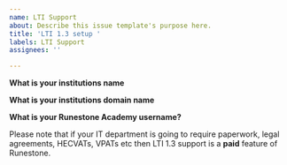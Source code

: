 ```yaml
---
name: LTI Support
about: Describe this issue template's purpose here.
title: 'LTI 1.3 setup '
labels: LTI Support
assignees: ''

---
```


**What is your institutions name**

**What is your institutions domain name**

**What is your Runestone Academy username?**

Please note that if your IT department is going to require paperwork, legal agreements, HECVATs, VPATs etc then LTI 1.3 support is a **paid** feature of Runestone.
